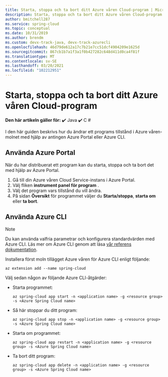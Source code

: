 ```yaml
---
title: Starta, stoppa och ta bort ditt Azure våren Cloud-program | Microsoft Docs
description: Starta, stoppa och ta bort ditt Azure våren Cloud-program
author: bmitchell287
ms.service: spring-cloud
ms.topic: conceptual
ms.date: 10/31/2019
ms.author: brendm
ms.custom: devx-track-java, devx-track-azurecli
ms.openlocfilehash: 46d79de612a17c7b21e7cc51dcf4904209e1625d
ms.sourcegitcommit: 867cb1b7a1f3a1f0b427282c648d411d0ca4f81f
ms.translationtype: MT
ms.contentlocale: sv-SE
ms.lasthandoff: 03/20/2021
ms.locfileid: "102212951"
---
```

# <a name="start-stop-and-delete-your-azure-spring-cloud-application"></a>Starta, stoppa och ta bort ditt Azure våren Cloud-program

**Den här artikeln gäller för:** ✔️ Java ✔️ C #

I den här guiden beskrivs hur du ändrar ett programs tillstånd i Azure våren-molnet med hjälp av antingen Azure Portal eller Azure CLI.

## <a name="using-the-azure-portal"></a>Använda Azure Portal

När du har distribuerat ett program kan du starta, stoppa och ta bort det med hjälp av Azure Portal.

1. Gå till din Azure våren Cloud Service-instans i Azure Portal.
1. Välj fliken **instrument panel för program** .
1. Välj det program vars tillstånd du vill ändra.
1. På sidan **Översikt** för programmet väljer du **Starta/stoppa**, **starta om** eller **ta bort**.

## <a name="using-the-azure-cli"></a>Använda Azure CLI

> [!NOTE]
> Du kan använda valfria parametrar och konfigurera standardvärden med Azure CLI. Läs mer om Azure CLI genom att läsa [vår referens dokumentation](/cli/azure/ext/spring-cloud/spring-cloud).  

Installera först moln tillägget Azure våren för Azure CLI enligt följande:

```azurecli
az extension add --name spring-cloud
```

Välj sedan någon av följande Azure CLI-åtgärder:

* Starta programmet:

    ```azurecli
    az spring-cloud app start -n <application name> -g <resource group> -s <Azure Spring Cloud name>
    ```

* Så här stoppar du ditt program:

    ```azurecli
    az spring-cloud app stop -n <application name> -g <resource group> -s <Azure Spring Cloud name>
    ```

* Starta om programmet:

    ```azurecli
    az spring-cloud app restart -n <application name> -g <resource group> -s <Azure Spring Cloud name>
    ```

* Ta bort ditt program:

    ```azurecli
    az spring-cloud app delete -n <application name> -g <resource group> -s <Azure Spring Cloud name>
    ```
